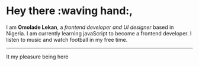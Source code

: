 
# Hey there :waving hand:,

I am **Omolade Lekan**, a *frontend developer and UI designer* based in Nigeria. 
I am currently learning javaScript to become a frontend developer.
I listen to music and watch football in my free time. 


---
It my pleasure being here
















